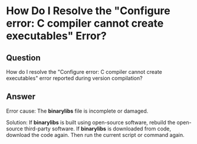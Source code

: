 # How Do I Resolve the "Configure error: C compiler cannot create executables" Error?<a name="EN-US_TOPIC_0241496984"></a>

## Question<a name="section8138144317480"></a>

How do I resolve the "Configure error: C compiler cannot create executables" error reported during version compilation?

## Answer<a name="section09254965110"></a>

Error cause: The  **binarylibs**  file is incomplete or damaged.

Solution: If  **binarylibs**  is built using open-source software, rebuild the open-source third-party software. If  **binarylibs**  is downloaded from code, download the code again. Then run the current script or command again.

